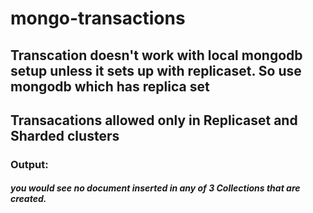 # mongo-transactions

## Transcation doesn't work with local mongodb setup unless it sets up with replicaset. So use mongodb which has replica set 
## Transacations allowed only in Replicaset and Sharded clusters


### Output:

##### you would see no document inserted in any of 3 Collections that are created.
